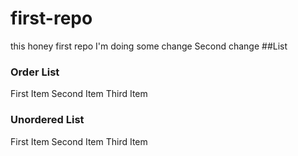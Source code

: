 # first-repo
this honey first repo
I'm doing some change
Second change
##List
### Order List
First Item
Second Item
Third Item
### Unordered List
First Item
Second Item
Third Item


